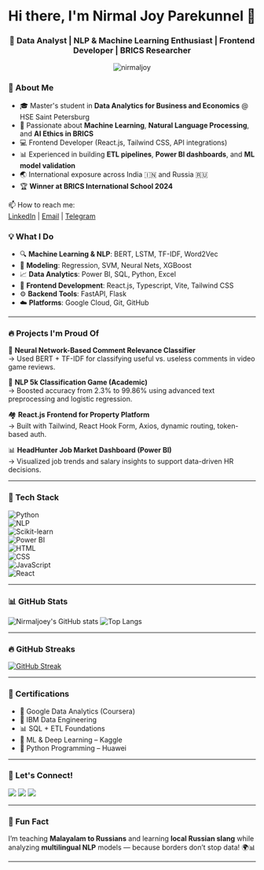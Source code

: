 <h1 align="center">Hi there, I'm Nirmal Joy Parekunnel 👋</h1>
<h3 align="center">🚀 Data Analyst | NLP & Machine Learning Enthusiast | Frontend Developer | BRICS Researcher</h3>

<p align="center">
  <img src="https://komarev.com/ghpvc/?username=nirmaljoey&label=Profile%20views&color=0e75b6&style=flat" alt="nirmaljoy" />
</p>

### 🧠 About Me

- 🎓 Master's student in **Data Analytics for Business and Economics** @ HSE Saint Petersburg  
- 🤖 Passionate about **Machine Learning**, **Natural Language Processing**, and **AI Ethics in BRICS**
- 💻 Frontend Developer (React.js, Tailwind CSS, API integrations)
- 📊 Experienced in building **ETL pipelines**, **Power BI dashboards**, and **ML model validation**
- 🌏 International exposure across India 🇮🇳 and Russia 🇷🇺
- 🏆 **Winner at BRICS International School 2024**

📫 How to reach me:  
  [LinkedIn](https://www.linkedin.com/in/nirmaljoy) | [Email](mailto:nirmaljoyofficial@gmail.com) | [Telegram](https://t.me/nirmaljoyparekunnel)

### 💡 What I Do

- 🔍 **Machine Learning & NLP**: BERT, LSTM, TF-IDF, Word2Vec  
- 🧠 **Modeling**: Regression, SVM, Neural Nets, XGBoost  
- 📈 **Data Analytics**: Power BI, SQL, Python, Excel  
- 🎯 **Frontend Development**: React.js, Typescript, Vite, Tailwind CSS  
- ⚙️ **Backend Tools**: FastAPI, Flask  
- ☁️ **Platforms**: Google Cloud, Git, GitHub

---

### 🔥 Projects I'm Proud Of

💬 **Neural Network-Based Comment Relevance Classifier**  
→ Used BERT + TF-IDF for classifying useful vs. useless comments in video game reviews.

🧠 **NLP 5k Classification Game (Academic)**  
→ Boosted accuracy from 2.3% to 99.86% using advanced text preprocessing and logistic regression.

🏘️ **React.js Frontend for Property Platform**  
→ Built with Tailwind, React Hook Form, Axios, dynamic routing, token-based auth.

📊 **HeadHunter Job Market Dashboard (Power BI)**  
→ Visualized job trends and salary insights to support data-driven HR decisions.

---

### 🧠 Tech Stack

![Python](https://img.shields.io/badge/-Python-05122A?style=flat&logo=python)  
![NLP](https://img.shields.io/badge/-Natural%20Language%20Processing-05122A?style=flat&logo=spacy)  
![Scikit-learn](https://img.shields.io/badge/-Scikit--learn-05122A?style=flat&logo=scikit-learn)  
![Power BI](https://img.shields.io/badge/-Power%20BI-05122A?style=flat&logo=powerbi&logoColor=yellow)  
![HTML](https://img.shields.io/badge/-HTML-05122A?style=flat&logo=html5)  
![CSS](https://img.shields.io/badge/-CSS-05122A?style=flat&logo=css3&logoColor=1572B6)  
![JavaScript](https://img.shields.io/badge/-JavaScript-05122A?style=flat&logo=javascript)  
![React](https://img.shields.io/badge/-React-05122A?style=flat&logo=react)

---

### 📊 GitHub Stats

![Nirmaljoey's GitHub stats](https://github-readme-stats.vercel.app/api?username=Nirmaljoey&show_icons=true&theme=radical)
![Top Langs](https://github-readme-stats.vercel.app/api/top-langs/?username=Nirmaljoey&layout=compact&theme=radical)

---

### 🔥 GitHub Streaks

[![GitHub Streak](https://github-readme-streak-stats.herokuapp.com?user=Nirmaljoey&theme=radical&date_format=M%20j%5B%2C%20Y%5D)](https://git.io/streak-stats)

---

### 📜 Certifications

- 🏅 Google Data Analytics (Coursera)  
- 🧪 IBM Data Engineering  
- 📊 SQL + ETL Foundations  
- 🤖 ML & Deep Learning – Kaggle  
- 🐍 Python Programming – Huawei  

---

### 📎 Let's Connect!

<a href="https://www.linkedin.com/in/nirmaljoy"><img src="https://img.shields.io/badge/-LinkedIn-0A66C2?style=for-the-badge&logo=linkedin&logoColor=white"/></a>
<a href="mailto:nirmaljoyofficial@gmail.com"><img src="https://img.shields.io/badge/-Gmail-D14836?style=for-the-badge&logo=gmail&logoColor=white"/></a>
<a href="https://t.me/nirmaljoyparekunnel"><img src="https://img.shields.io/badge/-Telegram-2CA5E0?style=for-the-badge&logo=telegram&logoColor=white"/></a>

---

### 💬 Fun Fact

I’m teaching **Malayalam to Russians** and learning **local Russian slang** while analyzing **multilingual NLP** models — because borders don’t stop data! 🌍📊

---
